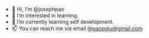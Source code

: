- 👋 Hi, I’m @josephpao
- 👀 I’m interested in learning.
- 🌱 I’m currently learning self development.
- 📫 You can reach me via email @paopgiu@gmail.com
